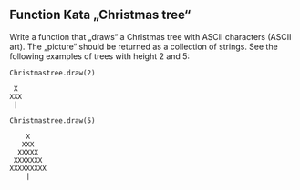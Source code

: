 ## Function Kata „Christmas tree“

Write a function that „draws“ a Christmas tree with ASCII characters (ASCII art). 
The „picture“ should be returned as a collection of strings. 
See the following examples of trees with height 2 and 5:

```
Christmastree.draw(2)
  
 X  
XXX
 |
```

```
Christmastree.draw(5)
  
    X  
   XXX
  XXXXX
 XXXXXXX
XXXXXXXXX
    |
```